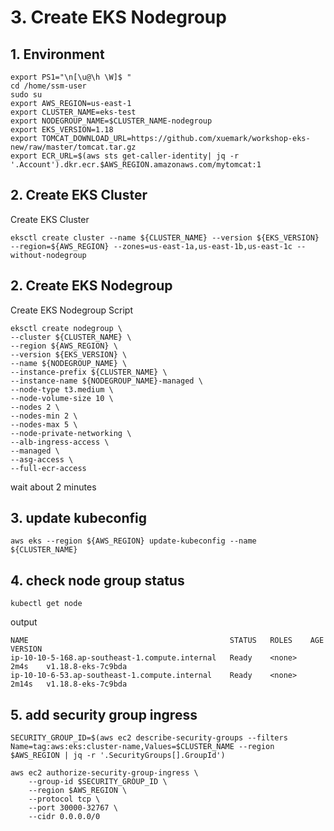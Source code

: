 
# 3. Create EKS Nodegroup

## 1. Environment
```
export PS1="\n[\u@\h \W]$ "
cd /home/ssm-user
sudo su
export AWS_REGION=us-east-1
export CLUSTER_NAME=eks-test
export NODEGROUP_NAME=$CLUSTER_NAME-nodegroup
export EKS_VERSION=1.18
export TOMCAT_DOWNLOAD_URL=https://github.com/xuemark/workshop-eks-new/raw/master/tomcat.tar.gz
export ECR_URL=$(aws sts get-caller-identity| jq -r '.Account').dkr.ecr.$AWS_REGION.amazonaws.com/mytomcat:1
```
## 2. Create EKS Cluster
Create EKS Cluster
```
eksctl create cluster --name ${CLUSTER_NAME} --version ${EKS_VERSION} --region=${AWS_REGION} --zones=us-east-1a,us-east-1b,us-east-1c --without-nodegroup
```

## 2. Create EKS Nodegroup
Create EKS Nodegroup Script
```
eksctl create nodegroup \
--cluster ${CLUSTER_NAME} \
--region ${AWS_REGION} \
--version ${EKS_VERSION} \
--name ${NODEGROUP_NAME} \
--instance-prefix ${CLUSTER_NAME} \
--instance-name ${NODEGROUP_NAME}-managed \
--node-type t3.medium \
--node-volume-size 10 \
--nodes 2 \
--nodes-min 2 \
--nodes-max 5 \
--node-private-networking \
--alb-ingress-access \
--managed \
--asg-access \
--full-ecr-access 
```
wait about 2 minutes
## 3. update kubeconfig
```
aws eks --region ${AWS_REGION} update-kubeconfig --name ${CLUSTER_NAME}
```

## 4. check node group status
```
kubectl get node
```
output
```
NAME                                             STATUS   ROLES    AGE     VERSION
ip-10-10-5-168.ap-southeast-1.compute.internal   Ready    <none>   2m4s    v1.18.8-eks-7c9bda
ip-10-10-6-53.ap-southeast-1.compute.internal    Ready    <none>   2m14s   v1.18.8-eks-7c9bda
```
## 5. add security group ingress
```
SECURITY_GROUP_ID=$(aws ec2 describe-security-groups --filters Name=tag:aws:eks:cluster-name,Values=$CLUSTER_NAME --region $AWS_REGION | jq -r '.SecurityGroups[].GroupId')

aws ec2 authorize-security-group-ingress \
    --group-id $SECURITY_GROUP_ID \
    --region $AWS_REGION \
    --protocol tcp \
    --port 30000-32767 \
    --cidr 0.0.0.0/0
```
